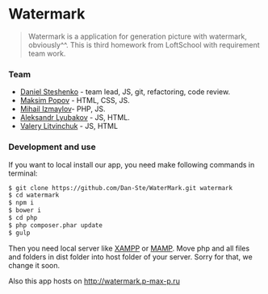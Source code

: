 # Watermark

> Watermark is a application for generation picture with watermark, obviously^^.
> This is third homework from LoftSchool with requirement team work.

### Team

* [Daniel Steshenko] - team lead, JS, git, refactoring, code review.
* [Maksim Popov] - HTML, CSS, JS.
* [Mihail Izmaylov]- PHP, JS.
* [Aleksandr Lyubakov] - JS, HTML.
* [Valery Litvinchuk] - JS, HTML

### Development and use
If you want to local install our app, you need make following commands in terminal:

```sh
$ git clone https://github.com/Dan-Ste/WaterMark.git watermark
$ cd watermark
$ npm i
$ bower i
$ cd php
$ php composer.phar update
$ gulp
```

Then you need local server like [XAMPP] or [MAMP]. Move php and all files and folders in dist folder into host folder of your server. Sorry for that, we change it soon.

Also this app hosts on http://watermark.p-max-p.ru

[//]: # (These are reference links used in the body of this note and get stripped out when the markdown processor does its job. There is no need to format nicely because it shouldn't be seen. Thanks SO - http://stackoverflow.com/questions/4823468/store-comments-in-markdown-syntax)

   [Valery Litvinchuk]: <https://github.com/valerylitvinchuk>
   [Aleksandr Lyubakov]: <https://github.com/lyubakov>
   [Mihail Izmaylov]: <https://github.com/Muxacuk>
   [Maksim Popov]: <https://github.com/pmaxp>
   [Daniel Steshenko]: <https://github.com/Dan-Ste>
   [MAMP]: <https://www.mamp.info/en/>
   [XAMPP]: <https://www.apachefriends.org/ru/index.html>
